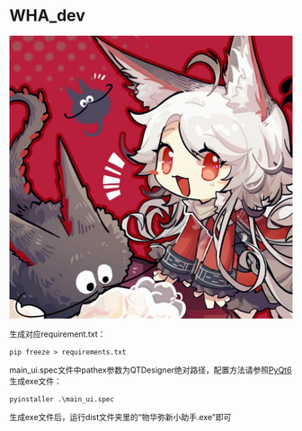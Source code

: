 # WHA_dev
![logo](image/logo.jpeg)

生成对应requirement.txt：

    pip freeze > requirements.txt

main_ui.spec文件中pathex参数为QTDesigner绝对路径，配置方法请参照[PyQt6](https://github.com/xiaolizhang77/PyQt6)
\
生成exe文件：

    pyinstaller .\main_ui.spec

生成exe文件后，运行dist文件夹里的“物华弥新小助手.exe”即可